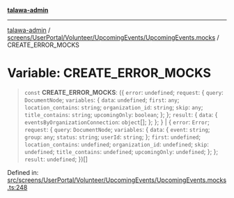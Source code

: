 [**talawa-admin**](../../../../../../README.md)

***

[talawa-admin](../../../../../../README.md) / [screens/UserPortal/Volunteer/UpcomingEvents/UpcomingEvents.mocks](../README.md) / CREATE\_ERROR\_MOCKS

# Variable: CREATE\_ERROR\_MOCKS

> `const` **CREATE\_ERROR\_MOCKS**: (\{ `error`: `undefined`; `request`: \{ `query`: `DocumentNode`; `variables`: \{ `data`: `undefined`; `first`: `any`; `location_contains`: `string`; `organization_id`: `string`; `skip`: `any`; `title_contains`: `string`; `upcomingOnly`: `boolean`; \}; \}; `result`: \{ `data`: \{ `eventsByOrganizationConnection`: `object`[]; \}; \}; \} \| \{ `error`: `Error`; `request`: \{ `query`: `DocumentNode`; `variables`: \{ `data`: \{ `event`: `string`; `group`: `any`; `status`: `string`; `userId`: `string`; \}; `first`: `undefined`; `location_contains`: `undefined`; `organization_id`: `undefined`; `skip`: `undefined`; `title_contains`: `undefined`; `upcomingOnly`: `undefined`; \}; \}; `result`: `undefined`; \})[]

Defined in: [src/screens/UserPortal/Volunteer/UpcomingEvents/UpcomingEvents.mocks.ts:248](https://github.com/gautam-divyanshu/talawa-admin/blob/619e831a8e34de2906df3277eb6df8b5309fb2fc/src/screens/UserPortal/Volunteer/UpcomingEvents/UpcomingEvents.mocks.ts#L248)
